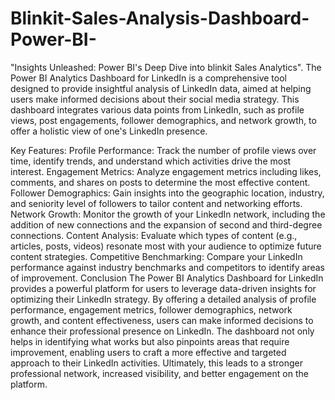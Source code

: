 # Blinkit-Sales-Analysis-Dashboard-Power-BI-
"Insights Unleashed: Power BI's Deep Dive into blinkit Sales Analytics".
The Power BI Analytics Dashboard for LinkedIn is a comprehensive tool designed to provide insightful analysis of LinkedIn data, aimed at helping users make informed decisions about their social media strategy. This dashboard integrates various data points from LinkedIn, such as profile views, post engagements, follower demographics, and network growth, to offer a holistic view of one's LinkedIn presence.

Key Features:
Profile Performance: Track the number of profile views over time, identify trends, and understand which activities drive the most interest.
Engagement Metrics: Analyze engagement metrics including likes, comments, and shares on posts to determine the most effective content.
Follower Demographics: Gain insights into the geographic location, industry, and seniority level of followers to tailor content and networking efforts.
Network Growth: Monitor the growth of your LinkedIn network, including the addition of new connections and the expansion of second and third-degree connections.
Content Analysis: Evaluate which types of content (e.g., articles, posts, videos) resonate most with your audience to optimize future content strategies.
Competitive Benchmarking: Compare your LinkedIn performance against industry benchmarks and competitors to identify areas of improvement.
Conclusion
The Power BI Analytics Dashboard for LinkedIn provides a powerful platform for users to leverage data-driven insights for optimizing their LinkedIn strategy. By offering a detailed analysis of profile performance, engagement metrics, follower demographics, network growth, and content effectiveness, users can make informed decisions to enhance their professional presence on LinkedIn. The dashboard not only helps in identifying what works but also pinpoints areas that require improvement, enabling users to craft a more effective and targeted approach to their LinkedIn activities. Ultimately, this leads to a stronger professional network, increased visibility, and better engagement on the platform.
